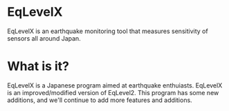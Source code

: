 # EqLevelX
EqLevelX is an earthquake monitoring tool that measures sensitivity of sensors all around Japan.

<h1>What is it?</h1>
  <p>EqLevelX is a Japanese program aimed at earthquake enthuiasts. EqLevelX is an improved/modified version of EqLevel2.
  This program has some new additions, and we'll continue to add more features and additions.</p>
